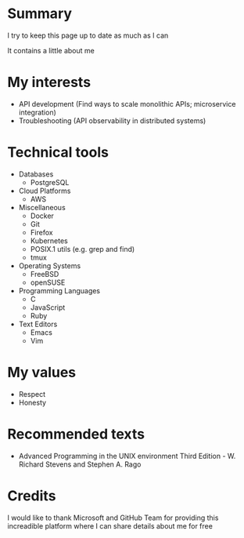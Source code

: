 
# Summary
I try to keep this page up to date as much as I can

It contains a little about me
# My interests
* API development (Find ways to scale monolithic APIs; microservice integration)
* Troubleshooting (API observability in distributed systems)
# Technical tools
* Databases
  * PostgreSQL
* Cloud Platforms
  * AWS
* Miscellaneous
  * Docker
  * Git
  * Firefox
  * Kubernetes
  * POSIX.1 utils (e.g. grep and find)
  * tmux
* Operating Systems
  * FreeBSD
  * openSUSE
* Programming Languages
  * C
  * JavaScript
  * Ruby
* Text Editors
  * Emacs
  * Vim
# My values
* Respect
* Honesty
# Recommended texts
* Advanced Programming in the UNIX environment Third Edition - W. Richard Stevens and Stephen A. Rago
# Credits
I would like to thank Microsoft and GitHub Team for providing this increadible platform where I can share details about me for free


<!--
## Hi there 👋

**kaiquekandykoga/kaiquekandykoga** is a ✨ _special_ ✨ repository because its `README.md` (this file) appears on your GitHub profile.

Here are some ideas to get you started:

- 🔭 I’m currently working on ...
- 🌱 I’m currently learning ...
- 👯 I’m looking to collaborate on ...
- 🤔 I’m looking for help with ...
- 💬 Ask me about ...
- 📫 How to reach me: ...
- 😄 Pronouns: ...
- ⚡ Fun fact: ...
-->
